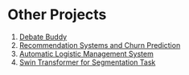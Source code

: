 

# Other Projects
1. [Debate Buddy](https://github.com/sutharimanikanta/debate-buddy)  
2. [Recommendation Systems and Churn Prediction](https://github.com/sutharimanikanta/recommendation-systems-and-churn-prediction)  
3. [Automatic Logistic Management System](https://github.com/sutharimanikanta/automatic-logistic-management-system)  
4. [Swin Transformer for Segmentation Task](https://github.com/sutharimanikanta/sutharimanikanta-swin-transformer-for-segmentation-task)
